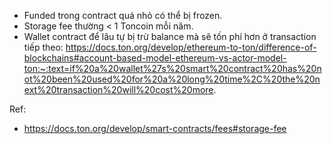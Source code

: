 - Funded trong contract quá nhỏ có thể bị frozen.
- Storage fee thường < 1 Toncoin mỗi năm.
- Wallet contract để lâu tự bị trừ balance mà sẽ tốn phí hơn ở transaction tiếp theo: https://docs.ton.org/develop/ethereum-to-ton/difference-of-blockchains#account-based-model-ethereum-vs-actor-model-ton:~:text=if%20a%20wallet%27s%20smart%20contract%20has%20not%20been%20used%20for%20a%20long%20time%2C%20the%20next%20transaction%20will%20cost%20more.

Ref:
- https://docs.ton.org/develop/smart-contracts/fees#storage-fee
